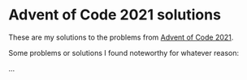 # Advent of Code 2021 solutions #

These are my solutions to the problems from
[Advent of Code 2021](https://adventofcode.com/2021/).

Some problems or solutions I found noteworthy for whatever reason:

...